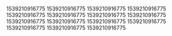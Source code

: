 1539210916775
1539210916775
1539210916775
1539210916775
1539210916775
1539210916775
1539210916775
1539210916775
1539210916775
1539210916775
1539210916775
1539210916775
1539210916775
1539210916775
1539210916775